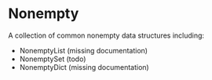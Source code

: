 # Nonempty

A collection of common nonempty data structures including:

- NonemptyList (missing documentation)
- NonemptySet (todo)
- NonemptyDict (missing documentation)
